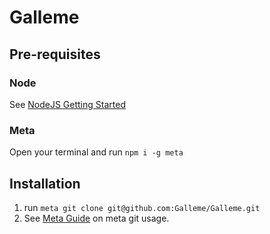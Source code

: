 # Galleme
## Pre-requisites
### Node
See [NodeJS Getting Started](https://nodejs.org/en/docs/guides/getting-started-guide/)

### Meta
Open your terminal and run `npm i -g meta` 

## Installation
1. run `meta git clone git@github.com:Galleme/Galleme.git`
2. See [Meta Guide](https://github.com/mateodelnorte/meta) on meta git usage.
